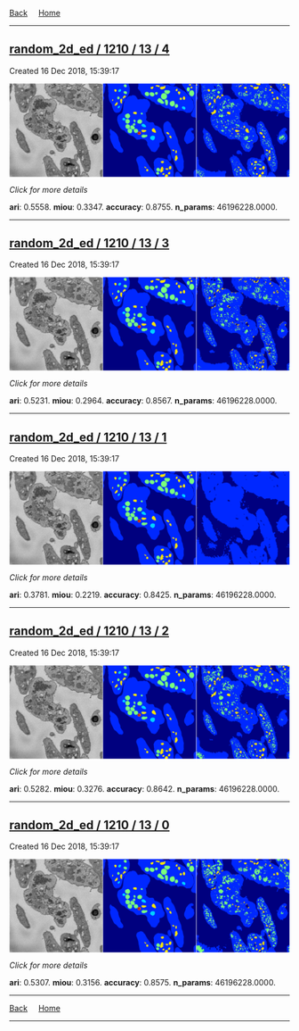 
[Back](..)&nbsp;&nbsp;&nbsp;&nbsp;&nbsp;[Home](https://leapmanlab.github.io/snapshots)

---

<div class="summary"><a href="4"><h2>random_2d_ed / 1210 / 13 / 4</h2></a><p>Created 16 Dec 2018, 15:39:17
</p><a href="4"><img src="4/media/summary.png" align="center"></a><p>
<i>Click for more details</i>
</p></div>

**ari**: 0.5558. **miou**: 0.3347. **accuracy**: 0.8755. **n_params**: 46196228.0000. 

---

<div class="summary"><a href="3"><h2>random_2d_ed / 1210 / 13 / 3</h2></a><p>Created 16 Dec 2018, 15:39:17
</p><a href="3"><img src="3/media/summary.png" align="center"></a><p>
<i>Click for more details</i>
</p></div>

**ari**: 0.5231. **miou**: 0.2964. **accuracy**: 0.8567. **n_params**: 46196228.0000. 

---

<div class="summary"><a href="1"><h2>random_2d_ed / 1210 / 13 / 1</h2></a><p>Created 16 Dec 2018, 15:39:17
</p><a href="1"><img src="1/media/summary.png" align="center"></a><p>
<i>Click for more details</i>
</p></div>

**ari**: 0.3781. **miou**: 0.2219. **accuracy**: 0.8425. **n_params**: 46196228.0000. 

---

<div class="summary"><a href="2"><h2>random_2d_ed / 1210 / 13 / 2</h2></a><p>Created 16 Dec 2018, 15:39:17
</p><a href="2"><img src="2/media/summary.png" align="center"></a><p>
<i>Click for more details</i>
</p></div>

**ari**: 0.5282. **miou**: 0.3276. **accuracy**: 0.8642. **n_params**: 46196228.0000. 

---

<div class="summary"><a href="0"><h2>random_2d_ed / 1210 / 13 / 0</h2></a><p>Created 16 Dec 2018, 15:39:17
</p><a href="0"><img src="0/media/summary.png" align="center"></a><p>
<i>Click for more details</i>
</p></div>

**ari**: 0.5307. **miou**: 0.3156. **accuracy**: 0.8575. **n_params**: 46196228.0000. 

---

[Back](..)&nbsp;&nbsp;&nbsp;&nbsp;&nbsp;[Home](https://leapmanlab.github.io/snapshots)

---